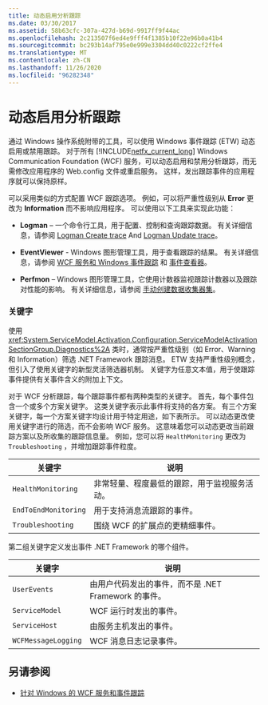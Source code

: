```yaml
---
title: 动态启用分析跟踪
ms.date: 03/30/2017
ms.assetid: 58b63cfc-307a-427d-b69d-9917ff9f44ac
ms.openlocfilehash: 2c213507f6ed4e9fff4f1385b10f22e96b0a41b4
ms.sourcegitcommit: bc293b14af795e0e999e3304dd40c0222cf2ffe4
ms.translationtype: MT
ms.contentlocale: zh-CN
ms.lasthandoff: 11/26/2020
ms.locfileid: "96282348"
---
```

# <a name="dynamically-enabling-analytic-tracing"></a>动态启用分析跟踪

通过 Windows 操作系统附带的工具，可以使用 Windows 事件跟踪 (ETW) 动态启用或禁用跟踪。 对于所有 [!INCLUDE[netfx_current_long](../../../../../includes/netfx-current-long-md.md)] Windows Communication Foundation (WCF) 服务，可以动态启用和禁用分析跟踪，而无需修改应用程序的 Web.config 文件或重启服务。 这样，发出跟踪事件的应用程序就可以保持原样。  
  
 可以采用类似的方式配置 WCF 跟踪选项。 例如，可以将严重性级别从 **Error** 更改为 **Information** 而不影响应用程序。 可以使用以下工具来实现此功能：  
  
- **Logman** – 一个命令行工具，用于配置、控制和查询跟踪数据。 有关详细信息，请参阅 [Logman Create trace](/previous-versions/windows/it-pro/windows-server-2008-R2-and-2008/cc788036(v=ws.10)) And [Logman Update trace](/previous-versions/windows/it-pro/windows-server-2008-R2-and-2008/cc788128(v=ws.10))。  
  
- **EventViewer** - Windows 图形管理工具，用于查看跟踪的结果。 有关详细信息，请参阅 [WCF 服务和 Windows 事件跟踪](../../samples/wcf-services-and-event-tracing-for-windows.md) 和 [事件查看器](/previous-versions/windows/it-pro/windows-server-2008-R2-and-2008/cc766042(v=ws.11))。  
  
- **Perfmon** – Windows 图形管理工具，它使用计数器监视跟踪计数器以及跟踪对性能的影响。 有关详细信息，请参阅 [手动创建数据收集器集](/previous-versions/windows/it-pro/windows-server-2008-R2-and-2008/cc766404(v=ws.11))。  
  
### <a name="keywords"></a>关键字  

 使用 <xref:System.ServiceModel.Activation.Configuration.ServiceModelActivationSectionGroup.Diagnostics%2A> 类时，通常按严重性级别（如 Error、Warning 和 Information）筛选 .NET Framework 跟踪消息。 ETW 支持严重性级别概念，但引入了使用关键字的新型灵活筛选器机制。 关键字为任意文本值，用于使跟踪事件提供有关事件含义的附加上下文。  
  
 对于 WCF 分析跟踪，每个跟踪事件都有两种类型的关键字。 首先，每个事件包含一个或多个方案关键字。 这类关键字表示此事件将支持的各方案。 有三个方案关键字，每一个方案关键字均设计用于特定用途，如下表所示。 可以动态更改使用关键字进行的筛选，而不会影响 WCF 服务。 这意味着您可以动态更改当前跟踪方案以及所收集的跟踪信息量。 例如，您可以将 `HealthMonitoring` 更改为 `Troubleshooting` ，并增加跟踪事件粒度。  
  
|关键字|说明|  
|-------------|-----------------|  
|`HealthMonitoring`|非常轻量、程度最低的跟踪，用于监视服务活动。|  
|`EndToEndMonitoring`|用于支持消息流跟踪的事件。|  
|`Troubleshooting`|围绕 WCF 的扩展点的更精细事件。|  
  
 第二组关键字定义发出事件 .NET Framework 的哪个组件。  
  
|关键字|说明|  
|-------------|-----------------|  
|`UserEvents`|由用户代码发出的事件，而不是 .NET Framework 的事件。|  
|`ServiceModel`|WCF 运行时发出的事件。|  
|`ServiceHost`|由服务主机发出的事件。|  
|`WCFMessageLogging`|WCF 消息日志记录事件。|  
  
## <a name="see-also"></a>另请参阅

- [针对 Windows 的 WCF 服务和事件跟踪](../../samples/wcf-services-and-event-tracing-for-windows.md)
